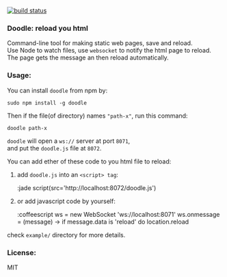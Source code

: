 [![build status](https://secure.travis-ci.org/jiyinyiyong/doodle.png)](http://travis-ci.org/jiyinyiyong/doodle)

### Doodle: reload you html  

Command-line tool for making static web pages, save and reload.  
Use Node to watch files, use `websocket` to notify the html page to reload.  
The page gets the message an then reload automatically.  

### Usage:  

You can install `doodle` from npm by:  

    sudo npm install -g doodle

Then if the file(of directory) names `"path-x"`, run this command:  

    doodle path-x

`doodle` will open a `ws://` server at port `8071`,  
and put the `doodle.js` file at `8072`.  

You can add ether of these code to you html file to reload:  
1) add `doodle.js` into an `<script> tag`:  

    :jade
      script(src='http://localhost:8072/doodle.js')

2) or add javascript code by yourself:  

    :coffeescript
      ws = new WebSocket 'ws://localhost:8071'
      ws.onmessage = (message) ->
        if message.data is 'reload'
          do location.reload

check `example/` directory for more details.  

### License:  
MIT  
